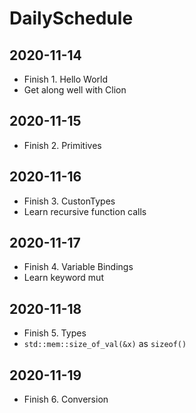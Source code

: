# DailySchedule

## 2020-11-14

* Finish 1. Hello World
* Get along well with Clion

## 2020-11-15

* Finish 2. Primitives

## 2020-11-16

* Finish 3. CustonTypes
* Learn recursive function calls

## 2020-11-17

* Finish 4. Variable Bindings
* Learn keyword mut 

## 2020-11-18

* Finish 5. Types
* `std::mem::size_of_val(&x)` as `sizeof()`

## 2020-11-19

* Finish 6. Conversion